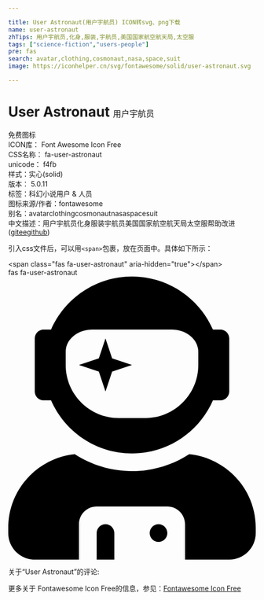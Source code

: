 ```yaml
---

title: User Astronaut(用户宇航员) ICON转svg、png下载
name: user-astronaut
zhTips: 用户宇航员,化身,服装,宇航员,美国国家航空航天局,太空服
tags: ["science-fiction","users-people"]
pre: fas
search: avatar,clothing,cosmonaut,nasa,space,suit
image: https://iconhelper.cn/svg/fontawesome/solid/user-astronaut.svg

---
```


# User Astronaut  <small style="font-size: 60%;font-weight: 100">用户宇航员</small>


<div class="detail-page">
<p>
<span><span class="badge-success badge">免费图标</span> </span>
<br/>
<span>
ICON库：
<span class="badge-secondary badge">Font Awesome Icon Free</span> 
</span>
<br/>
<span>
CSS名称：
<span class="badge-secondary badge">fa-user-astronaut</span> 
</span>
<br/>
<span>
unicode：
<span class="badge-secondary badge">f4fb</span> 
<copy-btn content='f4fb' btn-title=""></copy-btn>
<copy-btn :content='String.fromCodePoint(parseInt("f4fb", 16))' btn-title="复制U"></copy-btn>
</span><br/><span>样式：<span class="badge-light badge">实心(solid)</span></span>
<br/>
<span>
版本：
<span class="badge-secondary badge">5.0.11</span> 
</span><br/><span>标签：<span class="badge-light badge"><router-link to="/tags/science-fiction.html">科幻小说</router-link></span><span class="badge-light badge"><router-link to="/tags/users-people.html">用户 & 人员</router-link></span></span>
<br/>
<span>图标来源/作者：<span class="badge-light badge">fontawesome</span></span> 
<br/>
<span>别名：<span class="badge-light badge">avatar</span><span class="badge-light badge">clothing</span><span class="badge-light badge">cosmonaut</span><span class="badge-light badge">nasa</span><span class="badge-light badge">space</span><span class="badge-light badge">suit</span></span><br/><span class="zh-detail">中文描述：<span class="badge-primary badge">用户宇航员</span><span class="badge-primary badge">化身</span><span class="badge-primary badge">服装</span><span class="badge-primary badge">宇航员</span><span class="badge-primary badge">美国国家航空航天局</span><span class="badge-primary badge">太空服</span><span class="help-link"><span>帮助改进</span>(<a href="https://gitee.com/liuwave/icon-helper/edit/master/json/fontawesome/solid/user-astronaut.json" target="_blank" rel="noopener noreferrer">gitee</a><a href="https://github.com/liuwave/icon-helper/edit/master/json/fontawesome/solid/user-astronaut.json" target="_blank" rel="noopener noreferrer">github</a></span>)</span><br/>
</p>
</div>
<div class="alert alert-dark">
  <i class="fas fa-user-astronaut fa-xs"></i>
  <i class="fas fa-user-astronaut fa-sm"></i>
  <i class="fas fa-user-astronaut fa-lg"></i>
  <i class="fas fa-user-astronaut fa-2x"></i>
  <i class="fas fa-user-astronaut fa-3x"></i>
  <i class="fas fa-user-astronaut fa-5x"></i>
  <i class="fas fa-user-astronaut fa-7x"></i>
</div>
<div>
  <p>引入css文件后，可以用<code>&lt;span&gt;</code>包裹，放在页面中。具体如下所示：    
  </p>
  <div class="alert alert-primary" style="font-size: 14px">
    &lt;span class="fas fa-user-astronaut" aria-hidden="true"&gt;&lt;/span&gt;
    <copy-btn content='<span class="fas fa-user-astronaut" aria-hidden="true"></span>'></copy-btn>
  </div>
  <div class="alert alert-secondary">
    <i class="fas fa-user-astronaut"
    style="font-size: 24px"
    aria-hidden="true"></i> fas fa-user-astronaut
    <copy-btn content="fas fa-user-astronaut" btn-title="复制图标名称"></copy-btn>
  </div>
</div>
<div id="svg" class="svg-wrap">
<svg xmlns="http://www.w3.org/2000/svg" viewBox="0 0 448 512"><path d="M64 224h13.5c24.7 56.5 80.9 96 146.5 96s121.8-39.5 146.5-96H384c8.8 0 16-7.2 16-16v-96c0-8.8-7.2-16-16-16h-13.5C345.8 39.5 289.6 0 224 0S102.2 39.5 77.5 96H64c-8.8 0-16 7.2-16 16v96c0 8.8 7.2 16 16 16zm40-88c0-22.1 21.5-40 48-40h144c26.5 0 48 17.9 48 40v24c0 53-43 96-96 96h-48c-53 0-96-43-96-96v-24zm72 72l12-36 36-12-36-12-12-36-12 36-36 12 36 12 12 36zm151.6 113.4C297.7 340.7 262.2 352 224 352s-73.7-11.3-103.6-30.6C52.9 328.5 0 385 0 454.4v9.6c0 26.5 21.5 48 48 48h80v-64c0-17.7 14.3-32 32-32h128c17.7 0 32 14.3 32 32v64h80c26.5 0 48-21.5 48-48v-9.6c0-69.4-52.9-125.9-120.4-133zM272 448c-8.8 0-16 7.2-16 16s7.2 16 16 16 16-7.2 16-16-7.2-16-16-16zm-96 0c-8.8 0-16 7.2-16 16v48h32v-48c0-8.8-7.2-16-16-16z"/></svg>
</div>
<detail full-name='fa-user-astronaut'></detail>
<div>
<p>关于“User Astronaut”的评论:</p>
</div>
<Vssue title="关于“User Astronaut”的评论" ></Vssue>    
<div><p>更多关于  Fontawesome Icon Free的信息，参见：<a target="_blank" href="https://iconhelper.cn/fontawesome.html">Fontawesome Icon Free</a>
</p></div>
